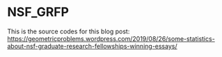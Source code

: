 # NSF_GRFP

This is the source codes for this blog post: https://geometricproblems.wordpress.com/2019/08/26/some-statistics-about-nsf-graduate-research-fellowships-winning-essays/
